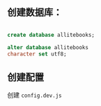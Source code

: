


## 创建数据库：

```SQL

create database allitebooks;

alter database allitebooks
character set utf8;
```

## 创建配置

创建 `config.dev.js`